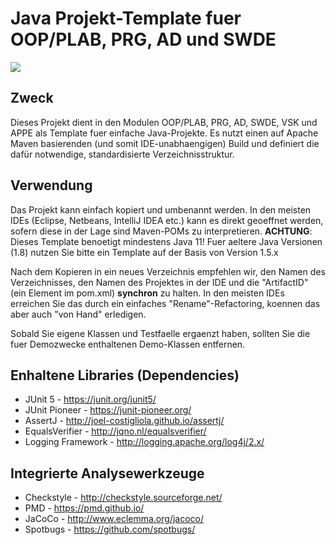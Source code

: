 # Java Projekt-Template fuer OOP/PLAB, PRG, AD und SWDE

![](https://github.com/rgisler/hslu_maven_template/workflows/Java%20CI/badge.svg)

## Zweck
Dieses Projekt dient in den Modulen OOP/PLAB, PRG, AD, SWDE, VSK und APPE als Template fuer 
einfache Java-Projekte. Es nutzt einen auf Apache Maven basierenden (und somit IDE-unabhaengigen) 
Build und definiert die dafür notwendige, standardisierte Verzeichnisstruktur. 

## Verwendung
Das Projekt kann einfach kopiert und umbenannt werden. In den meisten 
IDEs (Eclipse, Netbeans, IntelliJ IDEA etc.) kann es direkt geoeffnet werden, sofern 
diese in der Lage sind Maven-POMs zu interpretieren.
**ACHTUNG**: Dieses Template benoetigt mindestens Java 11! Fuer aeltere Java Versionen (1.8) nutzen 
Sie bitte ein Template auf der Basis von Version 1.5.x

Nach dem Kopieren in ein neues Verzeichnis empfehlen wir, den Namen
des Verzeichnisses, den Namen des Projektes in der IDE und die "ArtifactID"
(ein Element im pom.xml) **synchron** zu halten. In den meisten IDEs erreichen
Sie das durch ein einfaches "Rename"-Refactoring, koennen das aber auch
"von Hand" erledigen.

Sobald Sie eigene Klassen und Testfaelle ergaenzt haben, sollten Sie die 
fuer Demozwecke enthaltenen Demo-Klassen entfernen.

## Enhaltene Libraries (Dependencies)
* JUnit 5 - https://junit.org/junit5/
* JUnit Pioneer - https://junit-pioneer.org/
* AssertJ - http://joel-costigliola.github.io/assertj/
* EqualsVerifier - http://jqno.nl/equalsverifier/
* Logging Framework - http://logging.apache.org/log4j/2.x/

## Integrierte Analysewerkzeuge
* Checkstyle - http://checkstyle.sourceforge.net/
* PMD - https://pmd.github.io/
* JaCoCo - http://www.eclemma.org/jacoco/
* Spotbugs - https://github.com/spotbugs/
